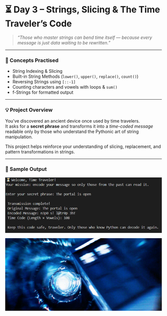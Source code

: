 # ⏳ Day 3 – Strings, Slicing & The Time Traveler’s Code

> *“Those who master strings can bend time itself — because every message is just data waiting to be rewritten.”*  

---

### 🧠 Concepts Practised
- String Indexing & Slicing  
- Built-in String Methods (`lower()`, `upper()`, `replace()`, `count()`)  
- Reversing Strings using `[::-1]`  
- Counting characters and vowels with loops & `sum()`  
- f-Strings for formatted output  

---

### 💡 Project Overview
You’ve discovered an ancient device once used by time travelers.  
It asks for a **secret phrase** and transforms it into a *time-coded message* readable only by those who understand the Pythonic art of string manipulation.  

This project helps reinforce your understanding of slicing, replacement, and pattern transformations in strings.

---

### 🧩 Sample Output
![Time Traveler Output](https://raw.githubusercontent.com/hnnthecore/100DaysOfPythonMastery/refs/heads/main/assets/day3_output.png)

![Time Traveler GIF](https://raw.githubusercontent.com/hnnthecore/100DaysOfPythonMastery/refs/heads/main/assets/timeTravel.gif)



